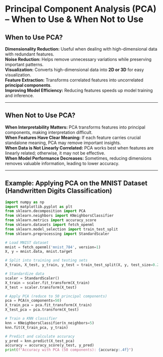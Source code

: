 # Principal Component Analysis (PCA) – When to Use & When Not to Use  

## When to Use PCA?  
 **Dimensionality Reduction:** Useful when dealing with high-dimensional data with redundant features.  
 **Noise Reduction:** Helps remove unnecessary variations while preserving important patterns.  
 **Visualization:** Converts high-dimensional data into **2D or 3D** for easy visualization.  
 **Feature Extraction:** Transforms correlated features into uncorrelated **principal components**.  
 **Improving Model Efficiency:** Reducing features speeds up model training and inference.  

---

## When Not to Use PCA?  
 **When Interpretability Matters:** PCA transforms features into principal components, making interpretation difficult.  
 **When Features Have Clear Meaning:** If each feature carries crucial standalone meaning, PCA may remove important insights.  
 **When Data is Not Linearly Correlated:** PCA works best when features are linearly related; otherwise, it may not be effective.  
 **When Model Performance Decreases:** Sometimes, reducing dimensions removes valuable information, leading to lower accuracy.  

---

## Example: Applying PCA on the MNIST Dataset (Handwritten Digits Classification)  

```python
import numpy as np
import matplotlib.pyplot as plt
from sklearn.decomposition import PCA
from sklearn.neighbors import KNeighborsClassifier
from sklearn.metrics import accuracy_score
from sklearn.datasets import fetch_openml
from sklearn.model_selection import train_test_split
from sklearn.preprocessing import StandardScaler

# Load MNIST dataset
mnist = fetch_openml('mnist_784', version=1)
X, y = mnist.data, mnist.target

# Split into training and testing sets
X_train, X_test, y_train, y_test = train_test_split(X, y, test_size=0.2, random_state=42)

# Standardize data
scaler = StandardScaler()
X_train = scaler.fit_transform(X_train)
X_test = scaler.transform(X_test)

# Apply PCA (reduce to 50 principal components)
pca = PCA(n_components=50)
X_train_pca = pca.fit_transform(X_train)
X_test_pca = pca.transform(X_test)

# Train a KNN classifier
knn = KNeighborsClassifier(n_neighbors=5)
knn.fit(X_train_pca, y_train)

# Predict and calculate accuracy
y_pred = knn.predict(X_test_pca)
accuracy = accuracy_score(y_test, y_pred)
print(f"Accuracy with PCA (50 components): {accuracy:.4f}")
```
